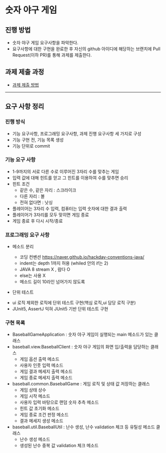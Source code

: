 # 숫자 야구 게임
## 진행 방법
* 숫자 야구 게임 요구사항을 파악한다.
* 요구사항에 대한 구현을 완료한 후 자신의 github 아이디에 해당하는 브랜치에 Pull Request(이하 PR)를 통해 과제를 제출한다.

## 과제 제출 과정
* [과제 제출 방법](https://github.com/next-step/nextstep-docs/tree/master/precourse)

---

## 요구 사항 정리

### 진행 방식
* 기능 요구사항, 프로그래밍 요구사항, 과제 진행 요구사항 세 가지로 구성
* 기능 구현 전, 기능 목록 생성
* 기능 단위로 commit

### 기능 요구 사항
* 1-9까지의 서로 다른 수로 이루어진 3자리 수를 맞추는 게임
* 입력 값에 대해 힌트를 얻고 그 힌트를 이용하여 수를 맞추면 승리
* 힌트 조건 
  + 같은 수, 같은 자리 : 스크라이크
  + 다른 자리 : 볼
  + 전혀 없다면 : 낫싱
* 플레이어는 3자리 수 입력, 컴퓨터는 입력 숫자에 대한 결과 출력
* 플레이어가 3자리를 모두 맞히면 게임 종료
* 게임 종료 후 다시 시작/종료 

### 프로그래밍 요구 사항
* 메소드 분리
  + 코딩 컨벤션 https://naver.github.io/hackday-conventions-java/
  + indent는 depth 1까지 허용 (whiled 안의 if는 2)
  + JAVA 8 stream X , 람다 O
  + else는 사용 X
  + 메소드 길이 10라인 넘어가지 않도록   
    
* 단위 테스트
 + ui 로직 제외한 로직에 단위 테스트 구현(핵심 로직,ui 담당 로직 구분)
+ JUnit5, AssertJ 익혀 JUnit5 기반 단위 테스트 구현


### 구현 목록
* BaseballGameApplication : 숫자 야구 게임이 실행되는 main 메소드가 있는 클래스
* baseball.view.BaseballClient : 숫자 야구 게임의 화면 입/출력을 담당하는 클래스
  + 게임 옵션 출력 메소드
  + 사용자 인풋 입력 메소드
  + 게임 결과 메세지 출력 메소드
  + 게임 종료 메세지 출력 메소드
* baseball.common.BaseballGame : 게임 로직 및 상태 값 저장하는 클래스
  + 게임 상태 상수
  + 게임 시작 메소드
  + 사용자 입력 바탕으로 랜덤 숫자 추측 메소드
  + 힌트 값 초기화 메소드
  + 게임 종료 조건 판정 메소드
  + 결과 메세지 생성 메소드
* baseball.util.BaseballUtil : 난수 생성, 난수 validation 체크 등 유틸성 메소드 클래스
  + 난수 생성 메소드
  + 생성된 난수 중복 값 validation 체크 메소드
  